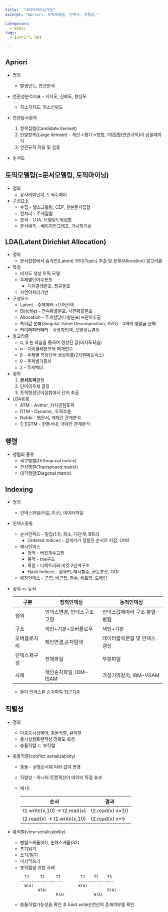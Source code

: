```yaml
---
title:  "데이터마이닝기법"
excerpt: "Apriori, 토픽모델링, 인덱식, 직렬성,"

categories:
  - 66Day
tags:
  - [공부일기, DB]

---
```


## Apriori
- 정의
	- 발생빈도, 연관분석

- 연관성분석지표 - 지지도, 신뢰도, 향상도
	- 최소지지도, 최소신뢰도
	
- 연관탐사절차
	1. 항목집합(Candidate itemset)  
	2. 빈발항목(Large itemset) - 계산→평가→방법, 1개집합(연관규칙)이 남을때까지
	3. 연관규칙 적용 및 검증
	
- 순서도

## 토픽모델링(=문서모델링, 토픽마이닝)
- 정의
	- 유사의미단어, 토픽주제어
- 구성요소
	- 수집 - 웹스크롤링, CEP, 원본문서집합
	- 전처리 - 주제집합
	- 분석 - LDA, 모델링토픽집합
	- 분석예측 - 베이지안그래프, 가시화기술
	
## LDA(Latent Dirichlet Allocation)
- 정의
	- 문서집합에서 숨겨진(Latent) 의미(Topic) 추출 및 분류(Allocation) 알고리즘
- 특징
	- 비지도 생성 토픽 모델
	- 주제별단어수분포
		- 디리클레분포, 정규분포
	- 자연어처리기반
- 구성요소
	- Latent - 주제벡터→단어선택
	- Dirichlet - 연속확률분포, 사전확률분포
	- Allocation - 주제할당(다항분포)→단어추출
	- 특이값 분해(Singular Value Decomposition, SVD) - 3개의 행렬곱 분해
	- 하이퍼파라메터 - 사용자입력, 모델성능결정
- 알고리즘
	- α, β 는 학습을 통하여 생성된 값(비지도학습)
	- α - 디리클레분포의 매개변수
	- β - 주제별 특정단어 생성확률(2차원매트릭스)
	- θ - 주제별가중치
	- z - 주제벡터 
- 절차
	1. **문서토픽**결정
	2. 단어의주제 결정
	3. 토픽형성단어집합에서 단어 추출
- LDA응용
	- ATM - Author, 저자관점토픽
	- DTM - Dynamic, 토픽흐름
	- Nubbi - 웹문서, 개체간 관계분석
	- S-EGTM - 한문서내, 개체간 관계분석

## 행렬
- 행렬의 종류
	- 직교행렬(Orthogonal matrix) 
	- 전치행렬(Transposed matrix)
	- 대각행렬(Diagonal matrix)
	
	
## Indexing
- 정의	
	- 인덱스파일(키값,주소), 데이터파일
	
- 인덱스종류
	- 순서인덱스 - 밀집(1:1), 희소, 다단계, B트리
		- Ordered Indices - 검색키가 정렬된 순서로 저장, O(N)
	- 해시인덱스 
		- 정적 - 버킷개수고정
		- 동적 - trie구조
		- 확장 - 디렉토리와 버킷 2단계구조
		- Hash Indices - 검색키, 해시함수, 균등분산, O(1)
	- 확장인덱스 - 군집, 비군집, 함수, 비트맵, 도메인
	
- 정적 vs 동적 		
	
	|구분|정적인덱싱|동적인덱싱|
	|---|---|---|
	|정의|인덱스변경, 인덱스구조고정|인덱스값에따라 구조 분열·병합|
	|구조|색인+기본+오버플로우|색인+기본|
	|오버플로처리|체인연결,순차탐색|데이터블럭분할 및 인덱스 갱신|
	|인덱스재구성|전체파일|부분파일|
	|사례|색인순차파일, IDM-ISAM|가상기억장치, IBM-VSAM|
	- 둘다 인덱스된 순차파일 접근기술
	
## 직렬성
- 정의
	- 다중동시성제어, 충돌직렬, 뷰직렬
	- 동시실행트랜잭션 정확도 측정
	- 충돌직렬 ⊂ 뷰직렬

- 충돌직렬(conflict serializability)
	- 충돌 - 실행순서에 따라 값이 변경			
	- 직렬성 -  하나의 트랜잭션이 데이터 독점 효과
	- 예시)
		
		
		|순서|결과|
		|---|---|
		|t1.write(x,10) → t2.read(x)| t2.read(x) x=10|
		|t2.read(x) → t1.write(x,10)| t2.read(x) x=5|
	
- 뷰직렬(view serializability)
	- 병렬스케쥴(S1), 순차스케쥴(S2)
	- 초기읽기
	- 쓰기/읽기
	- 마지막쓰기
	- 뷰직렬성 위반 사례
		```
		  T1     T2     T3         T1    T2    T3                   
		-------------------       ----------------
		  W(A)                    W(A)       
				W(A)                           R(A)
						R(A)             W(A)
		```
	- 충돌직렬가능성을 확인 후 bind write()연산의 존재여부를 확인



























